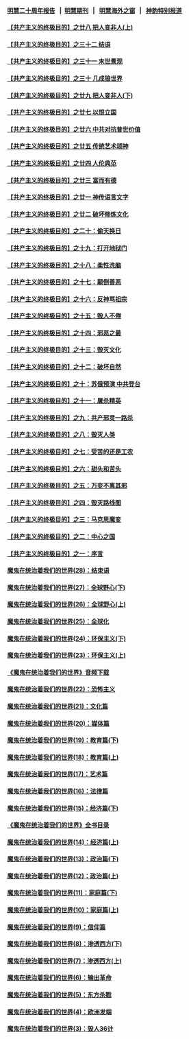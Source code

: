 #### [明慧二十周年报告](https://github.com/gfw-breaker/mh-reports/blob/master/README.md?t=07141436) &nbsp;&nbsp;|&nbsp;&nbsp;[明慧期刊](https://github.com/gfw-breaker/mh-qikan) &nbsp;&nbsp;|&nbsp;&nbsp; [明慧海外之窗](https://github.com/gfw-breaker/mh-news/blob/master/README.md?t=07141436) &nbsp;&nbsp;|&nbsp;&nbsp; [神韵特别报道](https://github.com/gfw-breaker/mh-news/blob/master/shenyun.md?t=07141436) 

#### [【共产主义的终极目的】之廿八 把人变非人(上)](../pages/nsc422/n11340492.md?t=07141436) 

#### [【共产主义的终极目的】之三十二 结语](../pages/nsc422/n11360535.md?t=07141436) 

#### [【共产主义的终极目的】之三十一 末世景观](../pages/nsc422/n11351129.md?t=07141436) 

#### [【共产主义的终极目的】之三十 几成狼世界](../pages/nsc422/n11348280.md?t=07141436) 

#### [【共产主义的终极目的】之廿九 把人变非人(下)](../pages/nsc422/n11344140.md?t=07141436) 

#### [【共产主义的终极目的】之廿七 以恨立国](../pages/nsc422/n11336944.md?t=07141436) 

#### [【共产主义的终极目的】之廿六 中共对抗普世价值](../pages/nsc422/n11324785.md?t=07141436) 

#### [【共产主义的终极目的】之廿五 传统艺术颂神](../pages/nsc422/n11296396.md?t=07141436) 

#### [【共产主义的终极目的】之廿四 人伦典范](../pages/nsc422/n11296397.md?t=07141436) 

#### [【共产主义的终极目的】之廿三 富而有德](../pages/nsc422/n11283598.md?t=07141436) 

#### [【共产主义的终极目的】之廿一 神传语言文字](../pages/nsc422/n11263265.md?t=07141436) 

#### [【共产主义的终极目的】之廿二 破坏修炼文化](../pages/nsc422/n11245728.md?t=07141436) 

#### [【共产主义的终极目的】之二十：偷天换日](../pages/nsc422/n11238846.md?t=07141436) 

#### [【共产主义的终极目的】之十九：打开地狱门](../pages/nsc422/n11206376.md?t=07141436) 

#### [【共产主义的终极目的】之十八：柔性洗脑](../pages/nsc422/n11199994.md?t=07141436) 

#### [【共产主义的终极目的】之十七：颠倒善恶](../pages/nsc422/n11179782.md?t=07141436) 

#### [【共产主义的终极目的】之十六：反神骂祖宗](../pages/nsc422/n11166798.md?t=07141436) 

#### [【共产主义的终极目的】之十五：毁人不倦](../pages/nsc422/n11166792.md?t=07141436) 

#### [【共产主义的终极目的】之十四：邪恶之最](../pages/nsc422/n11150249.md?t=07141436) 

#### [【共产主义的终极目的】之十三：毁灭文化](../pages/nsc422/n11135227.md?t=07141436) 

#### [【共产主义的终极目的】之十二：破坏自然](../pages/nsc422/n11135214.md?t=07141436) 

#### [【共产主义的终极目的】之十：苏俄预演 中共登台](../pages/nsc422/n11118424.md?t=07141436) 

#### [【共产主义的终极目的】之十一：屠杀精英](../pages/nsc422/n11118442.md?t=07141436) 

#### [【共产主义的终极目的】之九：共产邪灵一路杀](../pages/nsc422/n11114139.md?t=07141436) 

#### [【共产主义的终极目的】之八：毁灭人类](../pages/nsc422/n11108503.md?t=07141436) 

#### [【共产主义的终极目的】之七：受苦的还是工农](../pages/nsc422/n11101809.md?t=07141436) 

#### [【共产主义的终极目的】之六：甜头和苦头](../pages/nsc422/n11096971.md?t=07141436) 

#### [【共产主义的终极目的】之五：万变不离其邪](../pages/nsc422/n11091285.md?t=07141436) 

#### [【共产主义的终极目的】之四：毁灭路线图](../pages/nsc422/n11086284.md?t=07141436) 

#### [【共产主义的终极目的】之三：马克思魔变](../pages/nsc422/n11061941.md?t=07141436) 

#### [【共产主义的终极目的】之二：中心之国](../pages/nsc422/n11047728.md?t=07141436) 

#### [【共产主义的终极目的】之一：序言](../pages/nsc422/n11086077.md?t=07141436) 

#### [魔鬼在统治着我们的世界(28)：结束语](../pages/nsc422/n10936246.md?t=07141436) 

#### [魔鬼在统治着我们的世界(27)：全球野心(下)](../pages/nsc422/n10928319.md?t=07141436) 

#### [魔鬼在统治着我们的世界(26)：全球野心(上)](../pages/nsc422/n10900318.md?t=07141436) 

#### [魔鬼在统治着我们的世界(25)：全球化](../pages/nsc422/n10788205.md?t=07141436) 

#### [魔鬼在统治着我们的世界(24)：环保主义(下)](../pages/nsc422/n10695307.md?t=07141436) 

#### [魔鬼在统治着我们的世界(23)：环保主义(上)](../pages/nsc422/n10688613.md?t=07141436) 

#### [《魔鬼在统治着我们的世界》音频下载](../pages/nsc422/n10635553.md?t=07141436) 

#### [魔鬼在统治着我们的世界(22)：恐怖主义](../pages/nsc422/n10614727.md?t=07141436) 

#### [魔鬼在统治着我们的世界(21)：文化篇](../pages/nsc422/n10597706.md?t=07141436) 

#### [魔鬼在统治着我们的世界(20)：媒体篇](../pages/nsc422/n10586579.md?t=07141436) 

#### [魔鬼在统治着我们的世界(19)：教育篇(下)](../pages/nsc422/n10564808.md?t=07141436) 

#### [魔鬼在统治着我们的世界(18)：教育篇(上)](../pages/nsc422/n10526970.md?t=07141436) 

#### [魔鬼在统治着我们的世界(17)：艺术篇](../pages/nsc422/n10499093.md?t=07141436) 

#### [魔鬼在统治着我们的世界(16)：法律篇](../pages/nsc422/n10485969.md?t=07141436) 

#### [魔鬼在统治着我们的世界(15)：经济篇(下)](../pages/nsc422/n10469975.md?t=07141436) 

#### [《魔鬼在统治着我们的世界》全书目录](../pages/nsc422/n10464261.md?t=07141436) 

#### [魔鬼在统治着我们的世界(14)：经济篇(上)](../pages/nsc422/n10457370.md?t=07141436) 

#### [魔鬼在统治着我们的世界(13)：政治篇(下)](../pages/nsc422/n10448270.md?t=07141436) 

#### [魔鬼在统治着我们的世界(12)：政治篇(上)](../pages/nsc422/n10444576.md?t=07141436) 

#### [魔鬼在统治着我们的世界(11)：家庭篇(下)](../pages/nsc422/n10440961.md?t=07141436) 

#### [魔鬼在统治着我们的世界(10)：家庭篇(上)](../pages/nsc422/n10435448.md?t=07141436) 

#### [魔鬼在统治着我们的世界(9)：信仰篇](../pages/nsc422/n10432159.md?t=07141436) 

#### [魔鬼在统治着我们的世界(8)：渗透西方(下)](../pages/nsc422/n10429603.md?t=07141436) 

#### [魔鬼在统治着我们的世界(7)：渗透西方(上)](../pages/nsc422/n10426013.md?t=07141436) 

#### [魔鬼在统治着我们的世界(6)：输出革命](../pages/nsc422/n10421536.md?t=07141436) 

#### [魔鬼在统治着我们的世界(5)：东方杀戮](../pages/nsc422/n10417707.md?t=07141436) 

#### [魔鬼在统治着我们的世界(4)：欧洲发端](../pages/nsc422/n10414890.md?t=07141436) 

#### [魔鬼在统治着我们的世界(3)：毁人36计](../pages/nsc422/n10411583.md?t=07141436) 

